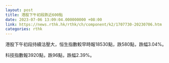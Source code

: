 ```yaml
---
layout: post
title: 港股下午初段跌近600點
date: 2023-07-06 13:09:04.000000000 +08:00
link: https://news.rthk.hk/rthk/ch/component/k2/1707730-20230706.htm
categories: rthk
---
```


港股下午初段持續沽壓大，恒生指數較早時報18530點，跌580點，跌幅3.04%。

科技指數報3920點，跌96點，跌幅2.39%。

